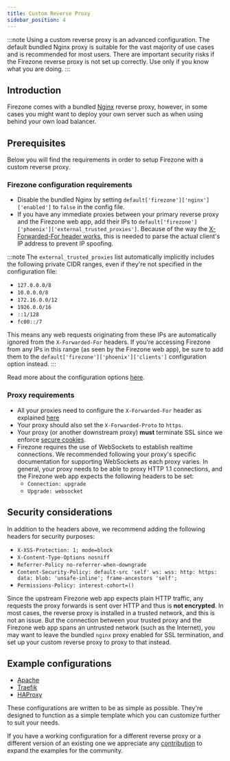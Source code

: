 ```yaml
---
title: Custom Reverse Proxy
sidebar_position: 4
---
```


:::note
Using a custom reverse proxy is an advanced configuration. The default bundled
Nginx proxy is suitable for the vast majority of use cases and is recommended
for most users. There are important security risks if the Firezone reverse proxy
is not set up correctly. Use only if you know what you are doing.
:::

## Introduction

Firezone comes with a bundled [Nginx](https://www.nginx.com/) reverse proxy,
however, in some cases you might want to deploy your own server such as when
using behind your own load balancer.

## Prerequisites

Below you will find the requirements in order to setup Firezone with a custom
reverse proxy.

### Firezone configuration requirements

* Disable the bundled Nginx by setting `default['firezone']['nginx']['enabled']`
  to `false` in the config file.
* If you have any immediate proxies between your primary reverse proxy and the
  Firezone web app, add their IPs to
  `default['firezone']['phoenix']['external_trusted_proxies']`. Because of the
  way the [X-Forwarded-For header works](
  https://developer.mozilla.org/en-US/docs/Web/HTTP/Headers/X-Forwarded-For),
  this is needed to parse the actual client's IP address to prevent
  IP spoofing.

:::note
The `external_trusted_proxies` list automatically implicitly includes the
following private CIDR ranges, even if they're not specified in the
configuration file:

* `127.0.0.0/8`
* `10.0.0.0/8`
* `172.16.0.0/12`
* `1926.0.0/16`
* `::1/128`
* `fc00::/7`

This means any web requests originating from these IPs are automatically ignored
from the `X-Forwarded-For` headers. If you're accessing Firezone from any IPs in
this range (as seen by the Firezone web app), be sure to add them to the
`default['firezone']['phoenix']['clients']` configuration option instead.
:::

Read more about the configuration options
[here](../../reference/configuration-file.md).

### Proxy requirements

* All your proxies need to configure the `X-Forwarded-For` header as explained
  [here](
  https://developer.mozilla.org/en-US/docs/Web/HTTP/Headers/X-Forwarded-For)
* Your proxy should also set the `X-Forwarded-Proto` to `https`.
* Your proxy (or another downstream proxy) **must** terminate SSL since we
  enforce [secure cookies](
  https://developer.mozilla.org/en-US/docs/Web/HTTP/Cookies#restrict_access_to_cookies).
* Firezone requires the use of WebSockets to establish realtime connections. We
  recommended following your proxy's specific documentation for supporting
  WebSockets as each proxy varies. In general, your proxy needs to be able to
  proxy HTTP 1.1 connections, and the Firezone web app expects the following
  headers to be set:
  * `Connection: upgrade`
  * `Upgrade: websocket`

## Security considerations

In addition to the headers above, we recommend adding the following headers for
security purposes:

* `X-XSS-Protection: 1; mode=block`
* `X-Content-Type-Options nosniff`
* `Referrer-Policy no-referrer-when-downgrade`
* `Content-Security-Policy: default-src 'self' ws: wss: http: https: data: blob:
  'unsafe-inline'; frame-ancestors 'self';`
* `Permissions-Policy: interest-cohort=()`

Since the upstream Firezone web app expects plain HTTP traffic, any requests the
proxy forwards is sent over HTTP and thus is **not encrypted**. In most cases,
the reverse proxy is installed in a trusted network, and this is not an issue.
But the connection between your trusted proxy and the Firezone web app spans
an untrusted network (such as the Internet), you may want to leave the bundled
`nginx` proxy enabled for SSL termination, and set up your custom
reverse proxy to proxy to that instead.

## Example configurations

* [Apache](../reverse-proxies/apache.md)
* [Traefik](../reverse-proxies/traefik.md)
* [HAProxy](../reverse-proxies/haproxy.md)

These configurations are written to be as simple as possible. They're designed
to function as a simple template which you can customize further to suit your
needs.

If you have a working configuration for a different reverse proxy or a different
version of an existing one we appreciate any
[contribution](https://github.com/firezone/firezone/) to expand the examples for
the community.
